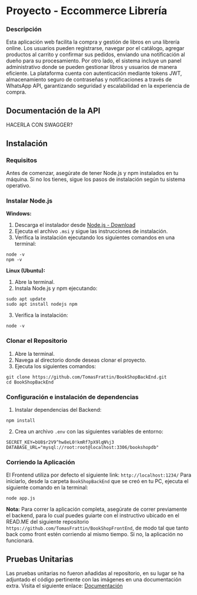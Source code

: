 # Proyecto - Eccommerce Librería
### Descripción
Esta aplicación web facilita la compra y gestión de libros en una librería online. Los usuarios pueden registrarse, navegar por el catálogo, agregar productos al carrito y confirmar sus pedidos, enviando una notificación al dueño para su procesamiento. Por otro lado, el sistema incluye un panel administrativo donde se pueden gestionar libros y usuarios de manera eficiente. La plataforma cuenta con autenticación mediante tokens JWT, almacenamiento seguro de contraseñas y notificaciones a través de WhatsApp API, garantizando seguridad y escalabilidad en la experiencia de compra.

## Documentación de la API
HACERLA CON SWAGGER?
## Instalación
### Requisitos
Antes de comenzar, asegúrate de tener Node.js y npm instalados en tu máquina. Si no los tienes, sigue los pasos de instalación según tu sistema operativo.

### Instalar Node.js
**Windows:**
1. Descarga el instalador desde [Node.js - Download](https://nodejs.org/en/download/)
2. Ejecuta el archivo `.msi` y sigue las instrucciones de instalación.
3. Verifica la instalación ejecutando los siguientes comandos en una terminal:
```
node -v
npm -v
```
**Linux (Ubuntu):**
1. Abre la terminal.
2. Instala Node.js y npm ejecutando:
```
sudo apt update
sudo apt install nodejs npm
```
3. Verifica la instalación:
```
node -v
```

### Clonar el Repositorio
1. Abre la terminal.
2. Navega al directorio donde deseas clonar el proyecto.
3. Ejecuta los siguientes comandos:
```
git clone https://github.com/TomasFrattin/BookShopBackEnd.git
cd BookShopBackEnd
```
### Configuración e instalación de dependencias
1. Instalar dependencias del Backend:
```
npm install
```
2. Crea un archivo `.env` con las siguientes variables de entorno:
```
SECRET_KEY=bU8$r2V9^hw8eL0!kmRf7pX9lqN%j3
DATABASE_URL="mysql://root:root@localhost:3306/bookshopdb"
```

### Corriendo la Aplicación
El Frontend utiliza por defecto el siguiente link: `http://localhost:1234/` Para iniciarlo, desde la carpeta `BookShopBackEnd` que se creó en tu PC, ejecuta el siguiente comando en la terminal:
```
node app.js
```
**Nota:** Para correr la aplicación completa, asegúrate de correr previamente el backend, para lo cual puedes guiarte con el instructivo ubicado en el READ.ME del siguiente repositorio `https://github.com/TomasFrattin/BookShopFrontEnd`, de modo tal que tanto back como front estén corriendo al mismo tiempo. Si no, la aplicación no funcionará.

## Pruebas Unitarias
Las pruebas unitarias no fueron añadidas al repositorio, en su lugar se ha adjuntado el código pertinente con las imágenes en una documentación extra. Visita el siguiente enlace: [Documentación](https://docs.google.com/document/d/1ZLjh9Kx2-bB-oLU7uYlUz92_gIZkQiwpbj2OxiIJ_hI/edit?usp=sharing)
